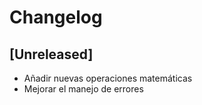 # Changelog

## [Unreleased]
- Añadir nuevas operaciones matemáticas
- Mejorar el manejo de errores
